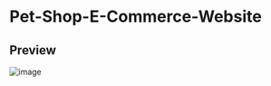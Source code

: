 # Pet-Shop-E-Commerce-Website
## Preview
![image](https://freewebsitecreate.net/wp-content/uploads/2023/03/Complete-Responsive-Pet-Shop-E-Commerce-Website-Template-Design-Animal-Shop-E-Commerce-Website-Template-Design.webp)
